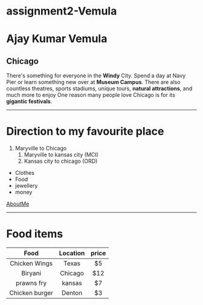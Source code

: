 # assignment2-Vemula

# Ajay Kumar Vemula

## Chicago

There's something for everyone in the **Windy** City. Spend a day at Navy Pier or learn something new over at **Museum Campus**. There are also countless theatres, sports stadiums, unique tours, **natural attractions**, and much more to enjoy One reason many people love Chicago is for its **gigantic festivals**.

---

# Direction to my favourite place

1. Maryville to Chicago
    1. Maryville to kansas city (MCI)
    2. Kansas city to chicago (ORD)

- Clothes
- Food
- jewellery
- money

[AboutMe](https://github.com/ajaykumarvemula/assignment2-Vemula/blob/main/AboutMe.md)

---

# Food items
| Food | Location | price |
| :---: | :---: | :---: |
| Chicken Wings | Texas | $5 |
| Biryani | Chicago | $12 |
| prawns fry | kansas | $7 |
| Chicken burger | Denton | $3|
